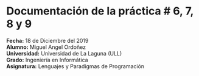 # Documentación de la práctica # 6, 7, 8 y 9  
  
**Fecha:** 18 de Diciembre del 2019    
**Alumno:** Miguel Angel Ordoñez  
**Universidad:** Universidad de La Laguna (ULL)  
**Grado:** Ingeniería en Informática  
**Asignatura:** Lenguajes y Paradigmas de Programación  